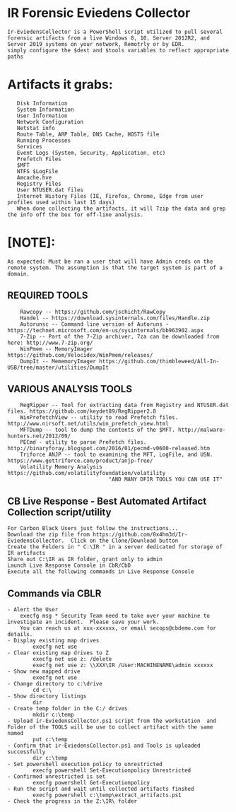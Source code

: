 #   IR Forensic Eviedens Collector
    Ir-EviedensCollector is a PowerShell script utilized to pull several forensic artifacts from a live Windows 8, 10, Server 2012R2, and Server 2019 systems on your network, Remotrly or by EDR.
    simply configure the $dest and $tools variables to reflect appropriate paths
#   Artifacts it grabs:
	   Disk Information
	   System Information
	   User Information
	   Network Configuration
	   Netstat info
	   Route Table, ARP Table, DNS Cache, HOSTS file
	   Running Processes
	   Services
	   Event Logs (System, Security, Application, etc)
	   Prefetch Files
	   $MFT
	   NTFS $LogFile
	   Amcache.hve
	   Registry Files
	   User NTUSER.dat files
	   Internet History Files (IE, Firefox, Chrome, Edge from user profiles used within last 15 days)
	   When done collecting the artifacts, it will 7zip the data and grep the info off the box for off-line analysis.

#   [NOTE]: 
    As expected: Must be ran a user that will have Admin creds on the remote system. The assumption is that the target system is part of a domain.

##  REQUIRED TOOLS
		Rawcopy -- https://github.com/jschicht/RawCopy
		Handel -- https://download.sysinternals.com/files/Handle.zip
		Autorunsc -- Command line version of Autoruns - https://technet.microsoft.com/en-us/sysinternals/bb963902.aspx
		7-Zip -- Part of the 7-Zip archiver, 7za can be downloaded from here: http://www.7-zip.org/
		WinPmem -- MemoryImager https://github.com/Velocidex/WinPmem/releases/
		DumpIt -- MememoryImager https://github.com/thimbleweed/All-In-USB/tree/master/utilities/DumpIt

##  VARIOUS ANALYSIS TOOLS
		RegRipper -- Tool for extracting data from Registry and NTUSER.dat files. https://github.com/keydet89/RegRipper2.8
		WinPrefetchView -- utility to read Prefetch files. http://www.nirsoft.net/utils/win_prefetch_view.html
		MFTDump -- tool to dump the contents of the $MFT. http://malware-hunters.net/2012/09/
		PECmd - utility to parse Prefetch files. http://binaryforay.blogspot.com/2016/01/pecmd-v0600-released.htm
		Triforce ANJP -- tool to examining the MFT, LogFile, and USN. https://www.gettriforce.com/product/anjp-free/
		Volatility Memory Analysis https://github.com/volatilityfoundation/volatility
                                    "AND MANY DFIR TOOLS YOU CAN USE IT"

## CB Live Response - Best Automated Artifact Collection script/utility
    For Carbon Black Users just follow the instructions...
    Download the zip file from https://github.com/0x4hm3d/Ir-EviedensCollector.  Click on the Clone/Download button
    Create the Folders in " C:\IR " in a server dedicated for storage of IR artifacts
    Share out C:\IR as IR folder, grant only to admin
    Launch Live Response Console in CbR/CbD
    Execute all the following commands in Live Response Console
        
## Commands via CBLR
	- Alert the User 
		execfg msg * Security Team need to take over your machine to investigate an incident.  Please save your work.  
		You can reach us at xxx-xxxxxx, or email secops@cbdemo.com for details.
	- Display existing map drives
        	execfg net use 
	- Clear existing map drives to Z
        	execfg net use z: /delete
        	execfg net use z: \\XXX\IR /User:MACHINENAME\admin xxxxxx
	- Show new mapped drive
        	execfg net use
	- Change directory to c:\drive
        	cd c:\
	- Show directory listings
        	dir
	- Create temp folder in the C:/ drives
        	mkdir c:\temp
	- Upload ir-EviedensCollector.ps1 script from the workstation  and Folder of the TOOLS will be use to collect artifact with the same named
        	put c:\temp
	- Confirm that ir-EviedensCollector.ps1 and Tools is uploaded successfully
        	dir c:\temp
	- Set powershell execution policy to unrestricted
        	execfg powershell Set-Executionpolicy Unrestricted
	- Confirmed unrestricted is set
        	execfg powershell Get-Executionpolicy
	- Run the script and wait until collected artifacts finshed
        	execfg powershell c:\temp\extract_artifacts.ps1
	- Check the progress in the Z:\IR\ folder
